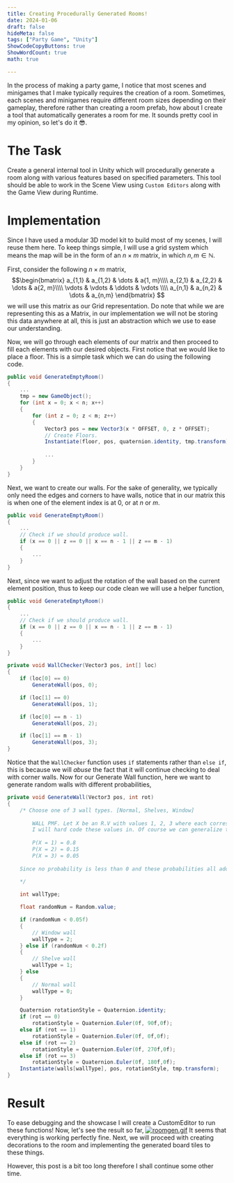 ```yaml
---
title: Creating Procedurally Generated Rooms!
date: 2024-01-06
draft: false
hideMeta: false
tags: ["Party Game", "Unity"]
ShowCodeCopyButtons: true
ShowWordCount: true
math: true

---
```


In the process of making a party game, I notice that most scenes and minigames that I make typically requires the creation of a room. Sometimes, each scenes and minigames require different room sizes depending on their gameplay, therefore rather than creating a room prefab, how about I create a tool that automatically generates a room for me. It sounds pretty cool in my opinion, so let's do it 😎.

# The Task
Create a general internal tool in Unity which will procedurally generate a room along with various features based on specified parameters. This tool should be able to work in the Scene View using `Custom Editors` along with the Game View during Runtime.

# Implementation
Since I have used a modular 3D model kit to build most of my scenes, I will reuse them here. To keep things simple, I will use a grid system which means the map will be in the form of an $n \times m$ matrix, in which $n,m \in \mathbb{N}$.

First, consider the following $n \times m$ matrix,
$$\begin{bmatrix}
    a_{1,1} & a_{1,2} & \dots & a{1, m}\\\\
    a_{2,1} & a_{2,2} & \dots & a{2, m}\\\\
    \vdots & \vdots & \ddots & \vdots \\\\
    a_{n,1} & a_{n,2} & \dots & a_{n,m}
\end{bmatrix} $$
we will use this matrix as our Grid representation. Do note that while we are representing this as a Matrix, in our implementation we will not be storing this data anywhere at all, this is just an abstraction which we use to ease our understanding.

Now, we will go through each elements of our matrix and then proceed to fill each elements with our desired objects. First notice that we would like to place a floor. This is a simple task which we can do using the following code.

```c#
public void GenerateEmptyRoom()
{
    ...
    tmp = new GameObject();
    for (int x = 0; x < n; x++)
    {
        for (int z = 0; z < m; z++)
        {
            Vector3 pos = new Vector3(x * OFFSET, 0, z * OFFSET);
            // Create Floors.
            Instantiate(floor, pos, quaternion.identity, tmp.transform);
            
            ...
        }
    }
}
```
Next, we want to create our walls. For the sake of generality, we typically only need the edges and corners to have walls, notice that in our matrix this is when one of the element index is at 0, or at $n$ or $m$.
```C#
public void GenerateEmptyRoom()
{
    ...
    // Check if we should produce wall.
    if (x == 0 || z == 0 || x == n - 1 || z == m - 1)
    {
        ...
    }
}
```

Next, since we want to adjust the rotation of the wall based on the current element position, thus to keep our code clean we will use a helper function,

```C#
public void GenerateEmptyRoom()
{
    ...
    // Check if we should produce wall.
    if (x == 0 || z == 0 || x == n - 1 || z == m - 1)
    {
        ...
    }
}

private void WallChecker(Vector3 pos, int[] loc)
{
    if (loc[0] == 0) 
        GenerateWall(pos, 0);

    if (loc[1] == 0) 
        GenerateWall(pos, 1);

    if (loc[0] == n - 1) 
        GenerateWall(pos, 2);

    if (loc[1] == m - 1)
        GenerateWall(pos, 3);
}

```
Notice that the `WallChecker` function uses `if` statements rather than `else if`, this is because we will *abuse* the fact that it will continue checking to deal with corner walls. Now for our Generate Wall function, here we want to generate random walls with different probabilities,

``` C#
private void GenerateWall(Vector3 pos, int rot)
{
    /* Choose one of 3 wall types. [Normal, Shelves, Window]
        
        WALL PMF. Let X be an R.V with values 1, 2, 3 where each correspond to the 3 wall types respectively.
        I will hard code these values in. Of course we can generalize them and set to variables but I'm too lazy rn.
        
        P(X = 1) = 0.8
        P(X = 2) = 0.15
        P(X = 3) = 0.05
    
    Since no probability is less than 0 and these probabilities all add up to 1 then it's a valid PMF.
    
    */

    int wallType;

    float randomNum = Random.value;

    if (randomNum < 0.05f)
    {
        // Window wall
        wallType = 2;
    } else if (randomNum < 0.2f)
    {
        // Shelve wall
        wallType = 1;
    } else
    {
        // Normal wall
        wallType = 0;
    }

    Quaternion rotationStyle = Quaternion.identity;
    if (rot == 0)
        rotationStyle = Quaternion.Euler(0f, 90f,0f);
    else if (rot == 1)
        rotationStyle = Quaternion.Euler(0f, 0f,0f);
    else if (rot == 2)
        rotationStyle = Quaternion.Euler(0f, 270f,0f);
    else if (rot == 3)
        rotationStyle = Quaternion.Euler(0f, 180f,0f);
    Instantiate(walls[wallType], pos, rotationStyle, tmp.transform);
}
```
# Result
To ease debugging and the showcase I will create a CustomEditor to run these functions! Now, let's see the result so far,
[![roomgen.gif](https://i.postimg.cc/FzkFKDrv/roomgen.gif)](https://postimg.cc/sGyC6PGH)
It seems that everything is working perfectly fine. Next, we will proceed with creating decorations to the room and implementing the generated board tiles to these things.

However, this post is a bit too long therefore I shall continue some other time.
